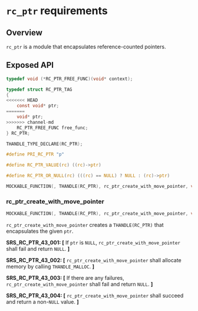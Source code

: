 # `rc_ptr` requirements

## Overview

`rc_ptr` is a module that encapsulates reference-counted pointers.

## Exposed API
```c
typedef void (*RC_PTR_FREE_FUNC)(void* context);

typedef struct RC_PTR_TAG
{
<<<<<<< HEAD
    const void* ptr;
=======
    void* ptr;
>>>>>>> channel-md
    RC_PTR_FREE_FUNC free_func;
} RC_PTR;

THANDLE_TYPE_DECLARE(RC_PTR);

#define PRI_RC_PTR "p"

#define RC_PTR_VALUE(rc) ((rc)->ptr)

#define RC_PTR_OR_NULL(rc) (((rc) == NULL) ? NULL : (rc)->ptr)

MOCKABLE_FUNCTION(, THANDLE(RC_PTR), rc_ptr_create_with_move_pointer, void*, ptr, RC_PTR_FREE_FUNC, free_func);
```

### rc_ptr_create_with_move_pointer
```c
MOCKABLE_FUNCTION(, THANDLE(RC_PTR), rc_ptr_create_with_move_pointer, void*, ptr, RC_PTR_FREE_FUNC, free_func);
```

`rc_ptr_create_with_move_pointer` creates a `THANDLE(RC_PTR)` that encapsulates the given `ptr`.

**SRS_RC_PTR_43_001: [** If `ptr` is `NULL`, `rc_ptr_create_with_move_pointer` shall fail and return `NULL`. **]**

**SRS_RC_PTR_43_002: [** `rc_ptr_create_with_move_pointer` shall allocate memory by calling `THANDLE_MALLOC`. **]**

**SRS_RC_PTR_43_003: [** If there are any failures, `rc_ptr_create_with_move_pointer` shall fail and return `NULL`. **]**

**SRS_RC_PTR_43_004: [** `rc_ptr_create_with_move_pointer` shall succeed and return a non-`NULL` value. **]**

